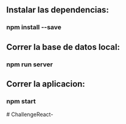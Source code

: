 ## Instalar las dependencias:

 <h3 > npm install --save </h3>

## Correr la base de datos local:

 <h3> npm run server </h3>

## Correr la aplicacion:

<h3> npm start </h3>
#   C h a l l e n g e R e a c t -  
 